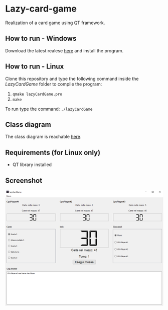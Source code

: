 # Lazy-card-game
Realization of a card game using QT framework.

## How to run - Windows ##

Download the latest realese [here](https://github.com/Limo01/Lazy-card-game/releases/latest) and install the program.

## How to run - Linux ##

Clone this repository and type the following command inside the _LazyCardGame_ folder to compile the program:  
 1) ``` qmake lazyCardGame.pro ```
 2) ``` make ```

To run type the command: ``` ./lazyCardGame ```

## Class diagram ##
The class diagram is reachable [here](https://viewer.diagrams.net/?highlight=0000ff&edit=_blank&layers=1&nav=1&title=classDiagram.xml#R7V1bc6LO0%2F40Vu37r3JLDqJe5rBJdnP4JZtkN7s3KVSiJAguYE4X%2Bewvw0lgeuQ8aJirRCJKeHqG7qef7u4IB4vXY1Nezs%2BNqaJ1%2BN70tSMcdnheEHpD5wc68uYf4Xj%2FyMxUp94xbn3gWn1X%2FIM9%2F%2BhKnSpW7I22YWi2uowfnBi6rkzs2DHZNI2X%2BNseDC3%2BrUt5pmAHrieyhh%2F9rU7tuXd0yA%2FWx08UdTYPvpmTRt5fFnLwZv8%2Fseby1HiJHBK%2BdYQD0zBs77fF64GiobsX3Jff399%2Ba2dP0vGPK%2BuffLt%2FenPxq%2Bt92FGeU8J%2FwVR0u%2FBHvz89HJ38Eh%2FvlpdHVy%2B9473xj65%2FSu9Z1lb%2B%2FTqQzan%2F%2F9pvwU20XtSFJuvOq%2F0HQ7ev%2Fb%2F0nNeyps505%2FeJc22K6Rx4Vkxbde7%2Fnv8H21g6RydzVZueyW%2FGCv0Hli1PnoJX%2B3PDVN%2Bdj5U150%2Bcc8D5s2n7psRLsXdcozP9rzYVy3nPZXBbuPDQmWzZ%2FnsmhqbJS0sduxeM3rKQzZmq7xu2bSyCDzJW%2BlSZ%2Bq9CnN0Xtmk8hZaDzs8Ihg8auhvKa8QUfXCOFWOh2Oab8xb%2Fr9LQB8Nfad3%2B4GvfO%2FKyNlyh779rHjVaSfIXjL9YZuGnh1%2F401lcsj5zbkP4jbwQ%2F0ZO7GHfx0nA9%2FGJr5M1B3pdtpV9dCOtqBk6v0T%2B2fUh1zhzGKqIGSpmpJrqGujcXqztKAleYK2a8mADtrpQp1P0cfvWUp6o%2BuwG2e5hl1sfOXNPPBTWR37690VwDcmWbXkcLg5NHivapWGptmqgzze99%2B4vDVW33ZvX3%2B%2F0D90jpn1g6M4Vy6prV4pjwy8KsmPA4jau5XSLe4vDmGZeQ7JxxWDegKkgmNfGnytrtvcm88b8ZG%2Fy47U7ADDdRwdU017J6PQPtBt9%2BT8MaucftNPR9HaeOHAiDhw6ZDjnPmjuqp87NqDoAJhx0PadG3XQc1aoAx9%2F4Lzm1q8bQ1QQsyGaXMBFIH08OPu7Opjd7z%2F%2FOTZHF6%2Fav%2FNr4HmShHSiGbriQCrsOS8QvP9j6GZEV8K359rQBa%2B4n4ru1LhXHh6QH8f3vhyenanODeElDd2VQ0VZXtpm8PJSk98U9Grm3bLwp7xYur8gBNBtNKwb54mt2O5GzLaCrMYyzLi5V2EsZ3f%2FDUeicPjv6fH9QB8Obx97o26fS7UWB9ULeRHuBs79cbBgCGdEmOP4jBBX8AD%2F%2BVs%2BuHu%2FvpGMC%2Bvy4G14bf05ybDbOwgfKtbEVJfIA2JAFwMa8MtrW8vL7u3M5u8f9du%2FS%2Bnhius7IV9XEDCwlKkTZvsvnXsyN2aGLmvf1kcTUdX6PWeG61Ujp%2FpRse03P9CTV7YRd9%2Bd22i%2B3aHzHQD8l3%2Bifzt89T%2Fce%2FXWCWI2J3zcQ9yBc0A33KjAPXakon97%2FR7%2FmznvI6bBKWPNQDEmOhQ5w3kVfT8O9qYw0DJW5kTZYBQ%2BcnbwqEsxHnT3N5qOqWiyrT7HSRBieOj85%2FJb5A3%2Bolh%2F8iU6sI4ch33fFQgslE9wD%2Fne7%2FziXUGlIaOE7U7XT%2BryZmXqjOPYEo6DG2Tc2bgRn2LCIMPBJRgOYbi9DMcIeJgyhgNc0TvDcAwJDlJ0I2ovvZEbTpr0BogntEYTjBWDthC0NLkNkLlKj1ZjzFUU5tYyWLlRpklKnB8%2BmOrx9cngr7o3WGpHy%2Fe3iy6XDjOjsLbFWrITHHXFvVDWiVFYFSIsDDMiXIGHBiKcTmkzCqsKoCWKOz9MYXEYWDQorFfVjjBYzqs%2F%2Foeh39f8FXpBlb4qyq3hBlKK9uJ8YjHKe4HwBdFwxcQXxlRxPY5AGQSf4V2qf9raKPNSaFxvFOfERGkzh8bxm0%2Boh0QLAIpskIem%2FILcXovRaA3RaCM%2BbqPiKGNgXJBGE8QMNNpgO2g0DnqiMx4NXtQ7Q6QFmzLmp8U2oy%2FODWlteJUf1MbptAzR%2BEccYIbu7jBquOewkVGLAd1aSi0%2Fzo1zaqQkB6PUttBamufU8LQ849SqhbhxUi1d2M1ItUqQbp5VEzG0tpRV%2B6RiMvCJ7FvAjojJeCkhDhNzisnEanmwTbc0sqWdKLJmz7%2B5fg1jwppiwgrqyXhRTLHiXdKTwaluzGK77kU5VmLd66vFGBkeeuoGRPbnfuRuXNWV82C1BVtQUN1edrMaUPsZQ6K6yE2eRG4mHzFt4TergZUmAQbjmoHexCBm%2BG4j8QUSnOnEV4zgTELdBo6zGqSpklawM8WnYs1Izq0xl8wEWF3mIpJkZQ6YJ64H%2Fgv9JdgZmAeeh%2FOimLUEOa9MVa%2BtJLArQniU1XGri7%2FOVLneZv66omCao7hPwz0KRhhYW0pfF6KhPaL4UjFV53Yp5rVnSZ2Qgs7FUeMkAn0NKeybARrSTQZat4RUSrbVCky6YgWpJOQTkCZ59qr1oxvBSRDnjDBviDAPQKclHd0pxpxJR1Mf8jsoHSUVcQX7UKtZ1V1UjabXbH2E2DJgt5IvB%2FnUdFwxPrXVPOoOakW5dPUf41G3xlyaF4um0%2B6MaysHceNi0fQyAUa2VYI0TbEofM24LnhvjG7ChJj%2BiMRZqRRAGFe54TkRHQQA4uQsn9uqMdiWBvHgtzuAWrqD0W%2BvLgzwpPXnxiCpEOzjXm5dAMC5hU%2BvmG5Y%2FByQNttCB3e5REcBUayHD%2B5yvR0ghAN4om05VcQZ7tmIdGXEcEPEcJcfMmaYaLRs%2FEiqRxou7N1hhontORMbUqsZ4vy4Ns8QZ%2BnTmcSYAbw7THF6gWm8WWcC69Yyxvmhbpwx5tnQmR0yl%2BYZY2KnIEYZV4Vx45RxBjU%2B44wrgbrxBgNBsp%2FRZZ2a6DJg8gxFuqxsswBRyMlxCTQ4LjzLfb5CI48Zy7Vd%2FQIYxxUxWogNYRwXvLB3h%2BMiCW7wDandLNfuDaMB0ukYywWgzCDeHZ4rXS0X47lwtNvLdO3ebBo%2BnbVmTNfWmMsWMF1swHLdGDfPdDF1JCWoG2e6BDzc%2BmRM1y620gxQaWpATe6xMn1uy8bKbLyt0bEyqjVxPFY2WaZJfoxLjnqpnSHDZGcSrpBuYLYMbLVMBpb66A1X9u5QZPhe5M%2BWSexIrSbI8uPaPEGW7jx%2FYBgzgHeHHksfzxqfMJPAurXkWH6oGyfHBCYD2yFzaZ4cS%2B%2FNyrixchA3zo2l0%2BWMGqsE6cYLhwV8NR8qTgTOGIIm6sQSw2e7%2FR7uB%2FICYB%2FCaMNWQKYI%2BGQ%2FPRH%2Fvm0R0Qj4poSmbiC30%2FKd0Lgr4jFdvgPiheFt3ZiGmU2RTByAdlfFvnR082DevRjLu2ft6vft3ZHxLv2COlEhtL2qdgT2SrccdJwl2%2Boez%2FmRBSZy1Ibs23xs9F8uxofa%2FOXc7v86EZYS0OMZAXu%2Bd3d%2F%2Ff3vNwZuGXAHuONYG7hwd3aoRITRuCVh5Xo43wfiWtsYHRIdhHzFLwv59d5vN9Ln2xvK54cVCOVrW64grgJJ5%2BLiOkE3xH8RMjgM31JxPF18iRWeHy7ADMtSszHoPlr70KPVH3yCImU28aQIrMBADMpLlCREVq1vi6X9FsA6NgyN4Zp9%2FgXFABbGlVRCsFxZ83sHksjjlUxbsKdufujFpr0qsNwrhH7s8o4M%2FbqIq8ZDYBL6U1N%2B8XUQqXQlwzsr3oCIjjLepI3emq8eHjSFedk5dE08RXcM5p1Jq3eszNQwz%2BnemPvvtmLKtmEyfLPr1hrPK5DcbUWfMnRLojug6HnBezHONpcv41hXSRhLFxtSkYTUSRRiTFV5YejT4PDGWgy%2FWCQoHHFLRcLCEUKxSGoNy7qcpBMpJul97YlCJ611ivMqHG%2FXqWW6XJDRjRaAvD89HJ38Eh%2FvlpdHVy%2B9473xjy6tdsLJxtT%2BjL9k82B8WlyiC3E3yLFV3IWY7ye%2BR5S4jReGndCPvb%2Be%2BpM%2BzikHosDE0mSaEgqakkGiCKQrDHAfq88Bu3S%2FL6auoB3XlEg4p4qS0bq8UJigLbKUy%2BhGQNuqjyXHM5Vd97sda5q3niDPDyggF6kNUOPfze2e8Fta3vPD49tLbTp6uAIGRiM87ZWpWzfG9ZO6ZKDmBhWQiVBepTyI6hQlmn1uzE05QxUGCYa01XxZfughKQld7CVY2TeXUaDkYr%2BpvoShXwp9IaPvV9%2FKhwoHE%2FC1XSBWANd%2BRr%2BrLoEYqRzUi%2FzCZFfgTq%2BrwVxX260IS6iNsi%2F%2B8MMOfD9AOJR6rSXdCxgPIG2pbVMArYekLvzwzYeBWUrQUhuYp4v91du%2F6beHi9FMEK2xsvxzDei7N1YOexC3tl64QIgNSFvohmSkhCcr%2BywHLCBcoQssKTdmKfaJS6AwjWEhTqzpcFvCw%2B1wxTJgiwMLaE9qA1YZLn7enMx%2FGD%2Bt7%2BbRHn%2F18wdPfNYiXGUvL8mQLYAspEOhuxWTXGIf2VBDlp8rCcMlZgzFRSt0jYFUxeE2YZg8sWVeFFlAsEL5yUwiTlTru34ccabbLP8vAOyIossFLlmSxyVPpyhpdbMydUZrZAdU5Cm6Wodnh9xJ732gnc7%2Brf5cnktnp09AHtID1FQWzk1mmBbAtN%2B0k0XafJ3n6s06wcwerUXAHVB0muRH7ttYPpkZL6f36uJSGIwH5B04UobB0MyqAulRdJRANElL1dt%2BEZ5HprFwQ6M2t5ItIvBpmp3qDzG0KHbnzyW4Xnfn7zkrIi6p7g86BSTVlavL4XS5L2UOvvzas%2BcOQYyOG1spnXeg9kmdgxmUHDTc6L%2FLJzq1d3lftkASWuNniINBYmHUILUejJpcOfnmWuQbNVF0DkbFlhtIpVMtN9h36y5R6CZnUIRDBQrXGlStqR7gpPTBcsVKALanBIDnsgZeQUbyU4xmnZkXZ2Lv24%2Bpzktj4%2Ba%2F8z8TKIOCxIgPqj69mat%2Bi%2Bp1rX6pzteBPCmifvIXq3tma33WcMPYyioD0GpgUbqlyOZkjhKqwUgLHGv0F4b0VpYfgEjjLMIa6UvDcvf%2FU8eNobNHRN7Qk91JpMyWtrLqAbQlnMPAbcmbL1u3NXmZYfZAqsq0mq%2BqGED5iQR8bdfVF8A1a71EXbp6UuY%2FjKiYtH6r9wWgAyhdaT1J0vmxtiCG53aWSoBzuUiTWWKa%2BhDb1srqC0BLs3ACvmZSjmvpYOmKC8p4g0yUX4xqoFltcXb333AkCof%2Fnh7fD%2FTh8PaxNwIYqt7Xr%2BG4BAKQER8vlUcNfTqX4yTigyBAyQC%2F03udjGVyDI4IEIhDCINeTRjgzjX3Oe98lx8k7r1j7l%2FxscE8zbuPczDIWz0wFbA9G0sp0EgpJJYoNMuaDx5oMSMJ3vgpmgqB5gqVx7U3Et%2B4okvNo4LMq4I4%2FO%2Fgty5N9Dthb3i1GL6%2F7Z9enXQlUj1GZCdqRSBVDZzA%2FGp4t6jAqYLxJA7GYIAWARSYV10boOAVk9r2ThCUyrWKHic%2Bt%2B7dlB7rwl0Z%2BsAIa7roB4OUCPCfrzRbXTIDqM0AwElWdC2ARJ54FoCS8gz36nGHJlzRxZ3kmPkb%2F7ouh4FeFejQKCy6oJO8Nw%2F0Q1N%2BYYu9etyhWVl0cSdls3zcVWsSCK8Y9FVCD47Togs9qemQB%2F1PWZ8aC7bLVwg5NEarLsgfR6J1czyXh8eWIl%2F%2BUC7%2Bm10Sm5tEEffHWLKesbVyb407eTtTIRYr0NINl%2BVNnf2RUpyVJIansjV3%2F6%2BwGIZqoczG7Tm1UCYgw2svlOF68YyBlLFQpqosANdobVYem43ZEw0D3jmblejYLB%2BM427IZIOc3vabbFELom7qTZlsQIdVZ7LlMvg8s6zdsyxwFlfle2E5wxKZYX0Sw9q2LavPLGv3LAtuK1F5zFHOsiAW01fpaj5DEXnl0R3hsbiqdyOTseNSRDHYEYL6PaApK1UVqNjowybebiP4Cy0aIm%2BfmoykRXS%2FQj10xJQ9q%2BKxpCDMwXYR3Vc2MWm1UxmDXjwuFIdCprgwd9%2Bb0TDeXCQQulfVxGbj7Y5sh%2BfGVMG7nTJhLwVhL8clOxkNBoD%2BW4BKIIT%2Bhp33c2h7BbiGe%2BnW3lgZenKTqnTamYsI134ZITBoi1XkIn4cnnKHtryavR8Ze49L42z%2Ftkto%2FaEZs3PnFlstK7KqCFSgywddUOGRhGjIaJtav1aEJtBnozY0wZpnuKfTTF4oR6quen5oi3qqVwQr1OOiNlzha2aVNXXgCvS4AHGtq8cFqbO6GwV8CZ6lbjuL1hZkFIG16W0Yj%2Bv8EhsPWIZlKcUtXQeJhOVMsc9817d1Y%2F%2BqAheQ1dIFd8MYBC9ctb7rD0amkVMsvC0Z3gJCW7rGsGHwGCqkuFgtxm7PIBYX5cYWUNTSxZakqA0bzHh0MBLRe51vo%2F0mLzXFWdrecfbsLqWerQ11UEdN8q9V6zgSErds0FhV6AJ9L2pD9%2FnH7GL08no8vzb%2FnPKHb1d3P8gqeVNxExj%2BDDkGaInJn3RZjuApsVPCk15P6sRTuUKhcSiZB5zQzF3jxlYuv%2Bz7200NlcidFh4mpPTBnBbiNBT8hD6FRLKIxzG4YONzSGOGyQ5pUP8NqtIYqCLXCwmn6jPWjBCQOa2sFI2T5J90FPvAVsArAhQBmBCvAN6jmwfz7sVY3j1rV79v746Md%2BkX4EIGLEDi%2FjONBgWNBtYfEZRohLKKmEQjmHj8KSQaoK3iVGXXvSjZz%2FrpxlTJUSbahha6G9d8qR5tkA1W4TnDVwyLc2xZ1Rj0tUIPCDjoQg9R2AnsWpQZrgZUQMcBglpXXpgn9Tr3fI9WsBrVIAn1Z6treYJQAhrfGJTYuJugZzlDuEQDNroQk4jID7Zc84IJdVWj%2BjglNduZKW601a70X0WgQl3T6gJ12b2d2fz9o377dyk9XHF9Jxwnd89arqz5%2FYPphM3rjXijd8x255zYQ53TqC5oUlbfhX4cmzjHkK8yJoYap9WF%2FJtk3Y34P%2FP5%2FvHpUjo7e748nWzIDy6ce3zkrnrWNq06wKG2aVSXOqk3pgf4vhxtmMbwLk96UfTVwAVOknd4eH9R9anyygCvDnBo0kldgINpYYnkx42VmRp2Ov5uKyY4H4cBm135QZm%2FJhFeij5lsBaFVWw6LbEzjQDz6mQySnWSJHtK15iEsicUGXWRyigUFQUqo1GHasMIeEP2Xa6ooGeT8dbeMCJsixIkiBMf4SOQ7BcBdJ6IN54IdHBV953gkz0HeH6w%2BcKwMyQhsU7LCYxg%2BHAWOzCRz6ZAwccADmiOAYQT%2B%2BAkTGKSdrcRyCDwAh9iFdx8kDzcpd6gFT%2FFwMdS8UfIJtFK3U8GKflg6Cc%2BoqIdvZ%2F4mhTBaPLt%2FlVVtZmDBi002t8v3syrl2LQxfr7FWoCFlk9Y81ACjri8im5DuBthsddKbBbZK%2BWBZPXzjl%2BFO%2BYFQjjSJY%2B7G98fz2mHtzUyIPTq9NEBJD17eFBmdgeF5RYEEzNWb%2Bak%2BMSj3puADzq%2B9CzPuhHmE%2FLKSRcZwEYrh1eAz0tJ2y5sKIPFSha9%2FpqgSyvPYnozYu7VAst0L7qSkTzUDYygV6L1HoVwQo10YJgrU2uhz9lPPYSfNagUuM2pJErAhcK%2F%2BpaszC6pCYRz6ppr2R0%2FgcMNEO5jE6zNpQfD87%2Brg5m9%2FvPf47N0cWr9u%2F8mtjmZQ3yRHMCiSAZAQLeBtV8RXhDqk3Kj2KSWmCN%2BNS4V1xwnd%2B%2FFGr%2B4quGOsjRRf0kloZ1E8R3XY7tD%2BV6etG1F1Lu2UHT3Qfa2B%2BmKnShLl900SXpfte7gYPzhddSol3NvqrCGGr2BWJcgZsOX%2FMwC8aHijUx1SWKdBjUBcNsrvHNGteT7I3RTZgQd%2BXdTppxIpfg0vr4cqurcB7szoOL8xw7tE1D05CjxOjWDm26tctxQRvhsHo%2BewPGDZsymXDd0uJ50F7xALDrPhqUF%2B8h8Mv5rQ0B3sbFvJXDCsArhvvaL9zxKi6ebiteBug2DioArxgKv9rLnFcDatZ5BRV45OAFk4Kutafw5eq%2F8aPzYPlf%2BP%2B3gTSpBl2IU61ryf4d%2FNaliX4n7A2vFsP3t%2F3TqxOyXP8jAjDDsxRnSnUPJqn0LcX2Ott7D1UG6VaOKoAvmbQHO5gil%2FeL6%2FcyRLdyYAF8ySSaK%2Bx1zdDcygkF8CWT9ty2dTmuKC6lOWUA5hlIZemutCvOPjNUt3C%2BAHzJzWqqOwVaV7tVZWInUVUWHshTVZZWeFC0tzVuL1kl1ps4odTpxtVPTS8kse5yXLJoYeCrFojVYfgpfhBWlcwatn480Pus5WEcl6wPGwCZlrqqw%2BAnCp5qQU47BgBLslBIsgw4MW4eHMcBPiRUwSYNC6nadyrJAmdZJuvMoMvNr%2Bmh1hL0fH4nCPBs66r2By9ZwPehYPqsB%2BvVuaKvGKKlci50EYWX63I9Gs8H9pezLaHOHH53nctbTxCJ3vG%2FFvXZqQh3KC1DF3e4%2BMjDPSqA9gFmwJYYJE0XWbwAKZj3foZSlf56dn9nwJabJE0XWFjwgJbs%2FsrxknUf2cuVNfcOMHizw9tv3LfCI%2BywHNStS%2FD85rkyedo3XhX3GAM4O8DDxl0tPA8XcbUYxOXDo17jXhWemEMQa8bM35tvHOy%2BTVWGag5UhaY9KlbSXQ%2BZkdGhqkuaRiwPdEURV85lzRSmSisGLcWNGNalkTQvHy64DMtyQ6Dpbr8kjaGl2BGVYYRRZvCWGwlNF17SUpWnU8QmW1%2Bujk3Vz0kxaMs1B6YLrYinC0JoD5aryzXJzDAuiHEw8rQ5jPEEQojxmkFm%2BBbEd9R0SAsMHg%2FxPTNme6YiM3CLgSvyTbtWIhTZRjpeuAt42q6GF1WBC2iGKINLim9RE1x3Z%2FYa1TB4i8A7aNy5IoZFc%2BMl6lqVaWvEdvPsUo5e464YsdAntIgTWZ9uNghoVjgzhyLKnsY9N1KVEDIHb%2Bv3twm2RVCyiX7jDh%2BxvhPZBKoca0nr0qoQBfpL00U0cDNBRM%2Bd%2B2w5UVo4ANWyp8jZE%2FaChlfr9oUL%2F70M%2FRyNa5t2Avskhg2hjx72B8mSM2waPXMCajSQQF7bnIGQ6DlkIKiy9OdKUyyWEMuBab9px07YoaF74XSXXi823wUVIvKdAoWIRQsN0woYcXspVYjoL7toIeJG%2B6uuELGcf4h7E5%2B1zG%2BYaKfYHQCzSeqq8gNFC%2Fi9D5NkbiFGEgdW7Ueh2g8fN8lDzK4IGUqQG%2FsU1X6gycL1YHM5mKPVrlKDjau6VJUfaF51iadwlxGBOlUmTwzUoqBChX5UQeXwp4u7VBVnU%2Fcb2wfIHhx6rxm6Zcr5qKILJekT2LVIoVwNqGApH4RqBQJl8IpJyfmYVxgSOlfXSUoPjSO5%2Bp2QMXuHVeiXNpAAFZkG1KeR6oKXSMmdj7h1MExLNWqkiilJr2Ep9onvUbclPVMRpFCnRrquNJF%2BRWNIPIeaYVq6XyNdX4uYc3HWqSLbZjAniuFatm0jVVyHONPZWIM%2FPiOvHo5J9zn1ftrc9HROPZiMnmeauj%2BAvSpGHQ5g%2FTdGKXV4ffqbfsO9%2FaQ4i9cd%2BRtXVW36YBvG477tt%2BGvvd4oaccjZseBfrdhO%2BaEzYacfsJgWG2DStjyhd20fCFp%2BSKz%2FF7Vhl%2BOOcX9PZ9VwSyOZeTqz8jxvWRCrtfDQwKuB7iOgTv5ifNxEIfAiGB4PZfJyIH2VRcRDLR0Y7KAbZMFQLsQGMCGDMbn3YYIra5YsnHT4t4dgQChVR1TCJSCtXGJANC9jDkPpWHNqg2ozXkglfxUmUNuLc%2Bd3x6gmY10U8ckg%2FhgeeMigDYvBiD2YGEZqVLANq4IIDZQYunjwqA2rgkA%2BnL8lKeq4fXs9hoBs5h%2BG2L6YdaQvgVKf6DdCIr5xp7RgkNCriJm3aYZIZtX%2Fe6E%2BUA%2FkTXkx86aXfqw76%2BPtDbez49v4%2FE%2BUBuM8LUmqI1q8HBgABcGuPGqALADDCN0SsLafF0AKYCPPG%2BRF5mX1mltFFHABhqP%2BYNiZZzFSVoBg3WHIn5iOx95OvUwTVnVbWYDCgDeOBtA7OBjKqgjk08KsEW8SxUCfVLPZOdx6wF6oKmTp7Z11q0qLm68UiBour79DXjq6pazbuzTSchXh50C8lXcVko13wm6btEXmhZSWHdD612LibhR1EqznMILFFTWg0ZV1sVaTyUsVJCKWOiOtJ0Kxvo2UCRTbkcVd96uxPIlK1tsV1JGu9qSohVnIfDx%2FXHkS6PJO2ryjMFwSGFDlXbF8HfFUge1GCBuL1i2MLCX8EO8xeKftzak%2FLbcT%2BYlh2neQfIMOraM54twd%2BFzNA8UBpjHBuRuqXYPHOBk%2F2dt3Yjd%2FREQ8tO9%2BTgl356b37TlD3HOtDU3f1if5TsvTcOwo88IU17Oz42pgt7x%2Fw%3D%3D).

## Requirements (for Linux only) ##
* QT library installed

## Screenshot ##
<img src="/img/card_game.PNG" height="fill" width="fill" align="center">
